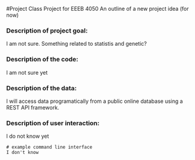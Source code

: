 #Project
Class Project for EEEB 4050 
An outline of a new project idea (for now)


### Description of project goal:
I am not sure. Something related to statistis and genetic? 

### Description of the code:
I am not sure yet

### Description of the data:
I will access data programatically from a public online database using a REST API framework. 

### Description of user interaction:
I do not know yet
```
# example command line interface
I don't know 
```
